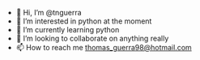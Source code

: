 - 👋 Hi, I’m @tnguerra
- 👀 I’m interested in python at the moment
- 🌱 I’m currently learning python
- 💞️ I’m looking to collaborate on anything really
- 📫 How to reach me thomas_guerra98@hotmail.com

<!---
tnguerra/tnguerra is a ✨ special ✨ repository because its `README.md` (this file) appears on your GitHub profile.
You can click the Preview link to take a look at your changes.
--->
